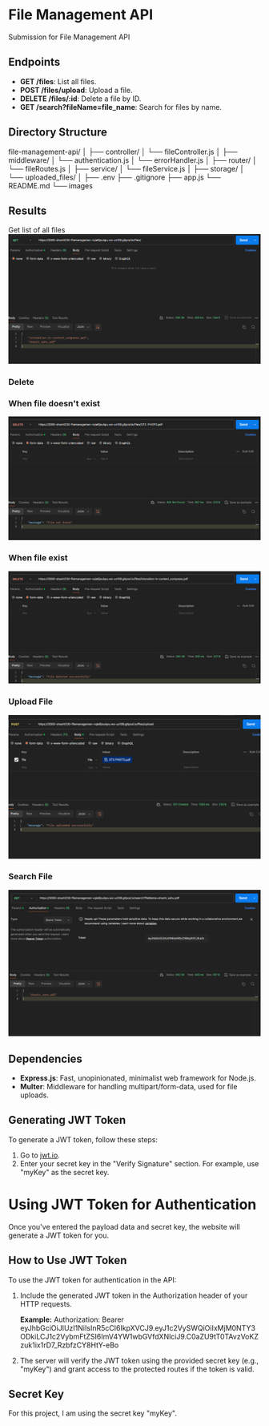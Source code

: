 # File Management API

Submission for File Management API

## Endpoints

- **GET /files**: List all files.
- **POST /files/upload**: Upload a file.
- **DELETE /files/:id**: Delete a file by ID.
- **GET /search?fileName=file_name**: Search for files by name.

## Directory Structure

file-management-api/
│
├── controller/
│ └── fileController.js
│
├── middleware/
│ └── authentication.js
│ └── errorHandler.js
│
├── router/
│ └── fileRoutes.js
│
├── service/
│ └── fileService.js
│
├── storage/
│ └── uploaded_files/
│
├── .env
├── .gitignore
├── app.js
└── README.md
└── images


## Results
  Get list of all files
   ![get all files list](./images/Get_lists_of_file.png)

  ### Delete
  ### When file doesn't exist
   ![Delete if file not exist](./images/delete%20if%20file%20not%20found.png)
      
  ### When file exist
   ![Delete existing file](./images/Deleted%20File.png)
   
  ### Upload File
   ![upload file](./images/uploadfile.png)
     
  ### Search File 
  ![upload file](./images/Search%20File.png)

## Dependencies

- **Express.js**: Fast, unopinionated, minimalist web framework for Node.js.
- **Multer**: Middleware for handling multipart/form-data, used for file uploads.

## Generating JWT Token

To generate a JWT token, follow these steps:

1. Go to [jwt.io](https://jwt.io/).
2. Enter your secret key in the "Verify Signature" section. For example, use "myKey" as the secret key.

# Using JWT Token for Authentication

Once you've entered the payload data and secret key, the website will generate a JWT token for you.

## How to Use JWT Token

To use the JWT token for authentication in the API:

1. Include the generated JWT token in the Authorization header of your HTTP requests.

   **Example:**
Authorization: Bearer eyJhbGciOiJIUzI1NiIsInR5cCI6IkpXVCJ9.eyJ1c2VySWQiOiIxMjM0NTY3ODkiLCJ1c2VybmFtZSI6ImV4YW1wbGVfdXNlciJ9.C0aZU9tT0TAvzVoKZzuk1ix1rD7_RzbfzCY8HtY-eBo

2. The server will verify the JWT token using the provided secret key (e.g., "myKey") and grant access to the protected routes if the token is valid.

## Secret Key

For this project, I am using the secret key "myKey".
